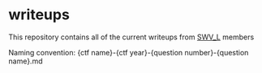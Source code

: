 # writeups

This repository contains all of the current writeups from [SWV_L](https://swvl.red) members

Naming convention: {ctf name}-{ctf year}-{question number}-{question name}.md
